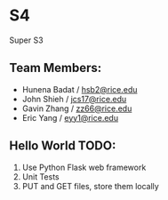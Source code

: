 # S4
Super S3

## Team Members:
- Hunena Badat / hsb2@rice.edu
- John Shieh / jcs17@rice.edu
- Gavin Zhang / zz66@rice.edu
- Eric Yang / eyy1@rice.edu

## Hello World TODO:
1. Use Python Flask web framework
2. Unit Tests
3. PUT and GET files, store them locally
